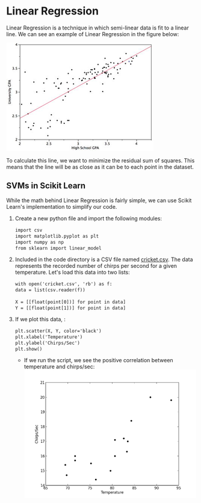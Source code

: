 # Linear Regression

Linear Regression is a technique in which semi-linear data is fit to a linear line. We can see an example of Linear Regression in the figure below:

![Linear Regression](/images/linear_regression_example.jpg?raw=true "Linear Regression")

To calculate this line, we want to minimize the residual sum of squares. This means that the line will be as close as it can be to each point in the dataset.

## SVMs in Scikit Learn

While the math behind Linear Regression is fairly simple, we can use Scikit Learn's implementation to simplify our code.

1. Create a new python file and import the following modules:
	```
	import csv
	import matplotlib.pyplot as plt
	import numpy as np
	from sklearn import linear_model
	```

2. Included in the code directory is a CSV file named [cricket.csv](https://github.com/rpcrimi/Scikit_Learn/blob/master/code/cricket.csv). The data represents the recorded number of chirps per second for a given temperature. Let's load this data into two lists:
	```
	with open('cricket.csv', 'rb') as f:
    data = list(csv.reader(f))

	X = [[float(point[0])] for point in data]
	Y = [[float(point[1])] for point in data]
	```

3. If we plot this data, :
	```
	plt.scatter(X, Y, color='black')
	plt.xlabel('Temperature')
	plt.ylabel('Chirps/Sec')
	plt.show()
	```
	- If we run the script, we see the positive correlation between temperature and chirps/sec:
![Lin Reg Points](/images/linear_regression_points.png?raw=true "Lin Reg Points")
